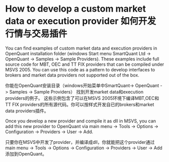 # How to develop a custom market data or execution provider 如何开发行情与交易插件

You can find examples of custom market data and execution providers in OpenQuant installation folder 
(windows Start menu SmartQuant Ltd -> OpenQuant -> Samples -> Sample Providers). These examples 
include full source code for MBT, OEC and TT FIX providers that can be compiled under MSVS 2005. You 
can use this code as a pattern to develop interfaces to brokers and market data providers not 
supported out of the box. 
 
你能在OpenQuant安装目录（windows开始菜单中SmartQuant-> OpenQuant -> Samples -> Sample Providers）
找到开发market data和execution providers的例子。
这些示例包含了可以在MSVS 2005环境下编译MBT,OEC和TT FIX  providers的所有源代码。你可以按样式开发自已的brokers和market data providers插件。

Once you develop a new provider and compile it as dll in MSVS, you can add this new provider to 
OpenQuant via main menu -> Tools -> Options -> Configuration -> Providers -> User -> Add. 

只要你在MSVS中开发了provider，并编译成dll，你就能把这个provider通过main menu -> Tools -> Options -> Configuration -> Providers -> User -> Add添加到OpenQuant。